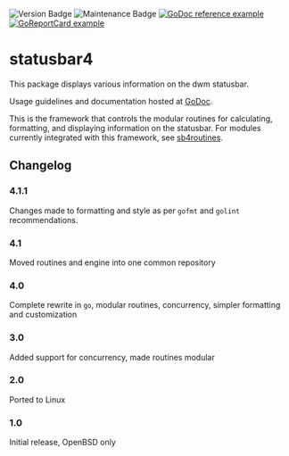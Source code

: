 ![Version Badge](https://img.shields.io/badge/Version-4.1.1-informational)
![Maintenance Badge](https://img.shields.io/badge/Maintained-yes-success)
[![GoDoc reference example](https://img.shields.io/badge/godoc-reference-blue.svg)](https://godoc.org/github.com/snhilde/statusbar4)
[![GoReportCard example](https://goreportcard.com/badge/github.com/snhilde/statusbar4)](https://goreportcard.com/report/github.com/snhilde/statusbar4)

# statusbar4
This package displays various information on the dwm statusbar.

Usage guidelines and documentation hosted at [GoDoc](https://godoc.org/github.com/snhilde/statusbar4).

This is the framework that controls the modular routines for calculating, formatting, and displaying information on the statusbar.
For modules currently integrated with this framework, see [sb4routines](https://godoc.org/github.com/snhilde/sb4routines).

## Changelog
### 4.1.1
Changes made to formatting and style as per `gofmt` and `golint` recommendations.

### 4.1
Moved routines and engine into one common repository

### 4.0
Complete rewrite in `go`, modular routines, concurrency, simpler formatting and customization

### 3.0
Added support for concurrency, made routines modular

### 2.0
Ported to Linux

### 1.0
Initial release, OpenBSD only
